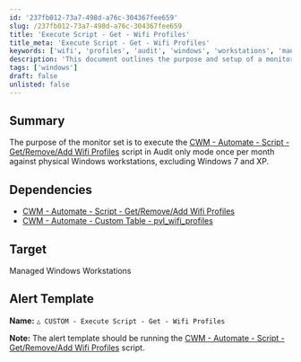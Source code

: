 ```yaml
---
id: '237fb012-73a7-498d-a76c-304367fee659'
slug: /237fb012-73a7-498d-a76c-304367fee659
title: 'Execute Script - Get - Wifi Profiles'
title_meta: 'Execute Script - Get - Wifi Profiles'
keywords: ['wifi', 'profiles', 'audit', 'windows', 'workstations', 'management']
description: 'This document outlines the purpose and setup of a monitor set designed to execute the Wifi Profiles management script in Audit only mode on physical Windows workstations, specifically excluding Windows 7 and XP, on a monthly basis.'
tags: ['windows']
draft: false
unlisted: false
---
```


## Summary

The purpose of the monitor set is to execute the [CWM - Automate - Script - Get/Remove/Add Wifi Profiles](<../scripts/GetRemoveAdd Wifi Profiles.md>) script in Audit only mode once per month against physical Windows workstations, excluding Windows 7 and XP.

## Dependencies

- [CWM - Automate - Script - Get/Remove/Add Wifi Profiles](<../scripts/GetRemoveAdd Wifi Profiles.md>)
- [CWM - Automate - Custom Table - pvl_wifi_profiles](<../tables/pvl_wifi_profiles.md>)

## Target

Managed Windows Workstations

## Alert Template

**Name:** `△ CUSTOM - Execute Script - Get - Wifi Profiles`

**Note:** The alert template should be running the [CWM - Automate - Script - Get/Remove/Add Wifi Profiles](<../scripts/GetRemoveAdd Wifi Profiles.md>) script.


